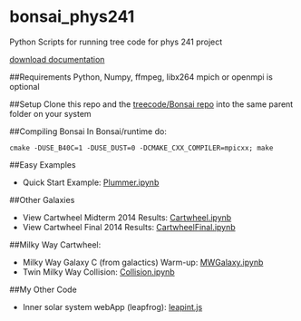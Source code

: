 bonsai_phys241
==============

Python Scripts for running tree code for phys 241 project

[download documentation](https://github.com/fizxmike/bonsai_phys241/blob/master/doc/latex/refman.pdf?raw=true)

##Requirements
Python, Numpy, ffmpeg, libx264
mpich or openmpi is optional

##Setup
Clone this repo and the [treecode/Bonsai repo](https://github.com/fizxmike/Bonsai) into the same parent folder on your system

##Compiling Bonsai
In Bonsai/runtime do:

    cmake -DUSE_B40C=1 -DUSE_DUST=0 -DCMAKE_CXX_COMPILER=mpicxx; make

##Easy Examples
* Quick Start Example: [Plummer.ipynb](http://nbviewer.ipython.org/github/fizxmike/bonsai_phsy241/blob/master/Plummer.ipynb)

##Other Galaxies
* View Cartwheel Midterm 2014 Results: [Cartwheel.ipynb](http://nbviewer.ipython.org/github/fizxmike/bonsai_phsy241/blob/master/Cartwheel.ipynb)
* View Cartwheel Final 2014 Results: [CartwheelFinal.ipynb](http://nbviewer.ipython.org/github/fizxmike/bonsai_phsy241/blob/master/CartwheelFinal.ipynb)

##Milky Way Cartwheel:
* Milky Way Galaxy C (from galactics) Warm-up: [MWGalaxy.ipynb](http://nbviewer.ipython.org/github/fizxmike/bonsai_phsy241/blob/master/MWGalaxy.ipynb)
* Twin Milky Way Collision: [Collision.ipynb](http://nbviewer.ipython.org/github/fizxmike/bonsai_phsy241/blob/master/Collision.ipynb)


##My Other Code
* Inner solar system webApp (leapfrog): [leapint.js](https://googledrive.com/host/0By3y5bc79qIyU2c0WE4tQVFTZHM/leapFrog/leapint.htm)
